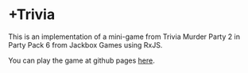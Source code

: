 # +Trivia
This is an implementation of a mini-game from Trivia Murder Party 2 in Party Pack 6 from Jackbox Games using RxJS.

You can play the game at github pages [here](https://iic3585-2020-group5.github.io/T02-IIC3585/main.html#).
